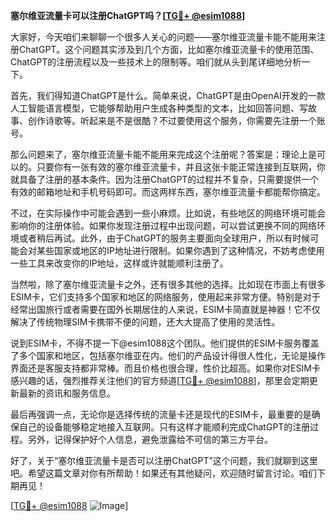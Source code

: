 **塞尔维亚流量卡可以注册ChatGPT吗？[[TG💪+ @esim1088](https://t.me/s/esim1088)]**

大家好，今天咱们来聊聊一个很多人关心的问题——塞尔维亚流量卡能不能用来注册ChatGPT。这个问题其实涉及到几个方面，比如塞尔维亚流量卡的使用范围、ChatGPT的注册流程以及一些技术上的限制等。咱们就从头到尾详细地分析一下。

首先，我们得知道ChatGPT是什么。简单来说，ChatGPT是由OpenAI开发的一款人工智能语言模型，它能够帮助用户生成各种类型的文本，比如回答问题、写故事、创作诗歌等。听起来是不是很酷？不过要使用这个服务，你需要先注册一个账号。

那么问题来了，塞尔维亚流量卡能不能用来完成这个注册呢？答案是：理论上是可以的。只要你有一张有效的塞尔维亚流量卡，并且这张卡能正常连接到互联网，你就具备了注册的基本条件。因为注册ChatGPT的过程并不复杂，只需要提供一个有效的邮箱地址和手机号码即可。而这两样东西，塞尔维亚流量卡都能帮你搞定。

不过，在实际操作中可能会遇到一些小麻烦。比如说，有些地区的网络环境可能会影响你的注册体验。如果你发现注册过程中出现问题，可以尝试更换不同的网络环境或者稍后再试。此外，由于ChatGPT的服务主要面向全球用户，所以有时候可能会对某些国家或地区的IP地址进行限制。如果你遇到了这种情况，不妨考虑使用一些工具来改变你的IP地址，这样或许就能顺利注册了。

当然啦，除了塞尔维亚流量卡之外，还有很多其他的选择。比如现在市面上有很多ESIM卡，它们支持多个国家和地区的网络服务，使用起来非常方便。特别是对于经常出国旅行或者需要在国外长期居住的人来说，ESIM卡简直就是神器！它不仅解决了传统物理SIM卡携带不便的问题，还大大提高了使用的灵活性。

说到ESIM卡，不得不提一下@esim1088这个团队。他们提供的ESIM卡服务覆盖了多个国家和地区，包括塞尔维亚在内。他们的产品设计得很人性化，无论是操作界面还是客服支持都非常棒。而且价格也很合理，性价比超高。如果你对ESIM卡感兴趣的话，强烈推荐关注他们的官方频道[[TG💪+ @esim1088](https://t.me/s/esim1088)]，那里会定期更新最新的资讯和服务信息。

最后再强调一点，无论你是选择传统的流量卡还是现代的ESIM卡，最重要的是确保自己的设备能够稳定地接入互联网。只有这样才能顺利完成ChatGPT的注册过程。另外，记得保护好个人信息，避免泄露给不可信的第三方平台。

好了，关于“塞尔维亚流量卡是否可以注册ChatGPT”这个问题，我们就聊到这里吧。希望这篇文章对你有所帮助！如果还有其他疑问，欢迎随时留言讨论。咱们下期再见！

[[TG💪+ @esim1088](https://t.me/s/esim1088) ![Image](https://i.postimg.cc/4NQfJmqS/Snipaste-2025-05-13-00-14-12.png)]